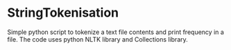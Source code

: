 # StringTokenisation
Simple python script to tokenize a text file contents and print frequency in a file.
The code uses python NLTK library and Collections library.
